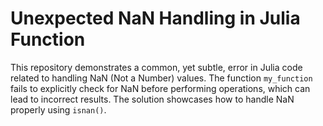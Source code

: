 # Unexpected NaN Handling in Julia Function
This repository demonstrates a common, yet subtle, error in Julia code related to handling NaN (Not a Number) values. The function `my_function` fails to explicitly check for NaN before performing operations, which can lead to incorrect results.  The solution showcases how to handle NaN properly using `isnan()`.
